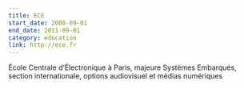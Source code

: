```yaml
---
title: ECE
start_date: 2008-09-01
end_date: 2011-09-01
category: education
link: http://ece.fr
---
```


École Centrale d’Électronique à Paris, majeure Systèmes Embarqués, section internationale, options audiovisuel et médias numériques
